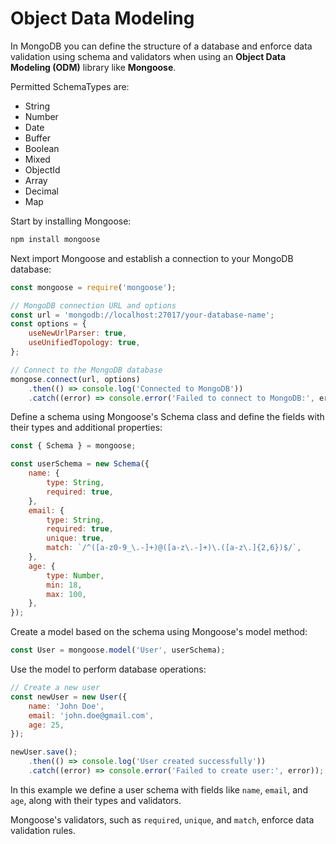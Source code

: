 # Object Data Modeling

In MongoDB you can define the structure of a database and enforce data validation using schema and validators when using an **Object Data Modeling (ODM)** library like **Mongoose**.

Permitted SchemaTypes are:
- String
- Number
- Date
- Buffer
- Boolean
- Mixed
- ObjectId
- Array
- Decimal
- Map

Start by installing Mongoose:

```javascript
npm install mongoose
```

Next import Mongoose and establish a connection to your MongoDB database:

```javascript
const mongoose = require('mongoose');

// MongoDB connection URL and options
const url = 'mongodb://localhost:27017/your-database-name';
const options = {
    useNewUrlParser: true,
    useUnifiedTopology: true,
};

// Connect to the MongoDB database
mongose.connect(url, options)
    .then(() => console.log('Connected to MongoDB'))
    .catch((error) => console.error('Failed to connect to MongoDB:', error));
```

Define a schema using Mongoose's Schema class and define the fields with their types and additional properties:

```javascript
const { Schema } = mongoose;

const userSchema = new Schema({
    name: {
        type: String,
        required: true,
    },
    email: {
        type: String,
        required: true,
        unique: true,
        match: `/^([a-z0-9_\.-]+)@([a-z\.-]+)\.([a-z\.]{2,6})$/`,
    },
    age: {
        type: Number,
        min: 18,
        max: 100,
    },
});
```

Create a model based on the schema using Mongoose's model method:

```javascript
const User = mongoose.model('User', userSchema);
```

Use the model to perform database operations:
```javascript
// Create a new user
const newUser = new User({
    name: 'John Doe',
    email: 'john.doe@gmail.com',
    age: 25,
});

newUser.save();
    .then(() => console.log('User created successfully'))
    .catch((error) => console.error('Failed to create user:', error));
```

In this example we define a user schema with fields like `name`, `email`, and `age`, along with their types and validators. 

Mongoose's validators, such as `required`, `unique`, and `match`, enforce data validation rules.

